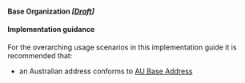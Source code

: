 #### Base Organization *[[Draft](http://hl7.org/fhir/stu3/valueset-publication-status.html)]*

#### Implementation guidance

For the overarching usage scenarios in this implementation guide it is recommended that:

* an Australian address conforms to [AU Base Address](https://hl7.org.au/fhir/base/aubase1.1/StructureDefinition-au-address.html)